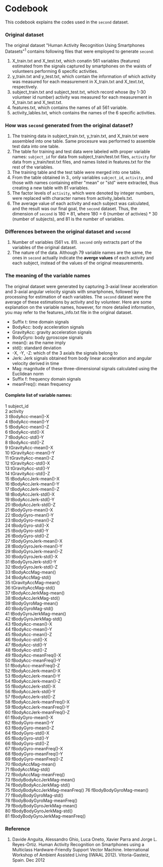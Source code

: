 Codebook
=========
This codebook explains the codes used in the `second` dataset.

### Original dataset

The original dataset "Human Activity Recognition Using Smartphones Datasets"<sup>1</sup> contains following files that were employed to generate `second`:
 1. X_train.txt and X_test.txt, which conatin 561 variables (features) estimated from the signals captured by smartphones on the waists of volunteers performing 6 specific activities. 
 2. y_train.txt and y_test.txt, which contain the information of which activity was measured for each measurement in X_train.txt and X_text.txt, respectively.
 3. subject_train.txt and subject_test.txt, which record whose (by 1-30 volunteer id number) activity was measured for each measurement in X_train.txt and X_test.txt.
 4. features.txt, which contains the names of all 561 variable.
 5. activity_lables.txt, which contains the names of the 6 specific activities.
 
 
### How was `second` generated from the original dataset?

 1. The training data in subject_train.txt, y_train.txt, and X_train.txt were assembled into one table. Same procesure was performed to assemble test data into one table. 
 2. The table for training and test data were labeled with proper variable names: `subject_id` for data from subject_train/test.txt files, `activity` for data from y_train/test.txt files, and names listed in features.txt for the rest of the variables.
 3. The training table and the test table were merged into one table.
 4. From the table obtained in 3., only variables `subject_id`, `activity`, and those with names containing either "mean" or "std" were extracted, thus creating a new table with 81 variables.
 3. The factor levels of `activity`, which were denoted by integer numbers, were replaced with character names from activity_labels.txt.
 5. The average value of each activity and each subject was calculated, and the result was our final goal, the `second` dataset. Thus, the dimension of `second` is 180 * 81, where 180 = 6 (number of activies) * 30 (number of subjects), and 81 is the number of variables. 
 
 
### Differences between the original dataset and `second`

 1. Number of variables (561 vs. 81). `second` only extracts part of the variables of the original dataset.
 2. The nature of the data. Although 79 variable names are the same, the ones in `second` actually indicate the **averge values** of each activity and each subject, instead of the values of the original measurements.
 

### The meaning of the variable names 

The original dataset were generated by capturing 3-axial linear acceleration and 3-axial angular velocity signals with smartphones, followed by processing for estimation of each variables. The `second` dataset were the average of these estimations by activity and by volunteer. Here are some explanation on the variable names, however, for more detailed information, you may refer to the features_info.txt file in the original dataset.

 
 * Suffix t:       time domain signals
 * BodyAcc:        body acceleration signals
 * GravityAcc:     gravity acceleration signals
 * BodyGyro:       body gyroscope signals    
 * mean():         as the name imply
 * std():          standard deviation
 * -X, -Y, -Z:     which of the 3 axials the signals belong to
 * Jerk:           Jerk signals obtained from body linear acceleration and angular velocity derived in time
 * Mag:            magnitude of these three-dimensional signals calculated using the Euclidean norm
 * Suffix f:       frequency domain signals
 * meanFreq():     mean frequency     

 
#### Complete list of variable names:
 1 subject_id                     
 2 activity                       
 3 tBodyAcc-mean()-X              
 4 tBodyAcc-mean()-Y              
 5 tBodyAcc-mean()-Z              
 6 tBodyAcc-std()-X               
 7 tBodyAcc-std()-Y               
 8 tBodyAcc-std()-Z               
 9 tGravityAcc-mean()-X           
10 tGravityAcc-mean()-Y           
11 tGravityAcc-mean()-Z           
12 tGravityAcc-std()-X            
13 tGravityAcc-std()-Y            
14 tGravityAcc-std()-Z            
15 tBodyAccJerk-mean()-X          
16 tBodyAccJerk-mean()-Y          
17 tBodyAccJerk-mean()-Z          
18 tBodyAccJerk-std()-X           
19 tBodyAccJerk-std()-Y           
20 tBodyAccJerk-std()-Z           
21 tBodyGyro-mean()-X             
22 tBodyGyro-mean()-Y             
23 tBodyGyro-mean()-Z             
24 tBodyGyro-std()-X              
25 tBodyGyro-std()-Y              
26 tBodyGyro-std()-Z              
27 tBodyGyroJerk-mean()-X         
28 tBodyGyroJerk-mean()-Y         
29 tBodyGyroJerk-mean()-Z         
30 tBodyGyroJerk-std()-X          
31 tBodyGyroJerk-std()-Y          
32 tBodyGyroJerk-std()-Z          
33 tBodyAccMag-mean()             
34 tBodyAccMag-std()              
35 tGravityAccMag-mean()          
36 tGravityAccMag-std()           
37 tBodyAccJerkMag-mean()         
38 tBodyAccJerkMag-std()          
39 tBodyGyroMag-mean()            
40 tBodyGyroMag-std()             
41 tBodyGyroJerkMag-mean()        
42 tBodyGyroJerkMag-std()         
43 fBodyAcc-mean()-X              
44 fBodyAcc-mean()-Y              
45 fBodyAcc-mean()-Z              
46 fBodyAcc-std()-X               
47 fBodyAcc-std()-Y               
48 fBodyAcc-std()-Z               
49 fBodyAcc-meanFreq()-X          
50 fBodyAcc-meanFreq()-Y          
51 fBodyAcc-meanFreq()-Z          
52 fBodyAccJerk-mean()-X          
53 fBodyAccJerk-mean()-Y          
54 fBodyAccJerk-mean()-Z          
55 fBodyAccJerk-std()-X           
56 fBodyAccJerk-std()-Y           
57 fBodyAccJerk-std()-Z           
58 fBodyAccJerk-meanFreq()-X      
59 fBodyAccJerk-meanFreq()-Y      
60 fBodyAccJerk-meanFreq()-Z      
61 fBodyGyro-mean()-X             
62 fBodyGyro-mean()-Y             
63 fBodyGyro-mean()-Z             
64 fBodyGyro-std()-X              
65 fBodyGyro-std()-Y              
66 fBodyGyro-std()-Z              
67 fBodyGyro-meanFreq()-X         
68 fBodyGyro-meanFreq()-Y         
69 fBodyGyro-meanFreq()-Z         
70 fBodyAccMag-mean()             
71 fBodyAccMag-std()              
72 fBodyAccMag-meanFreq()         
73 fBodyBodyAccJerkMag-mean()     
74 fBodyBodyAccJerkMag-std()      
75 fBodyBodyAccJerkMag-meanFreq() 
76 fBodyBodyGyroMag-mean()        
77 fBodyBodyGyroMag-std()         
78 fBodyBodyGyroMag-meanFreq()    
79 fBodyBodyGyroJerkMag-mean()    
80 fBodyBodyGyroJerkMag-std()     
81 fBodyBodyGyroJerkMag-meanFreq()

### Reference

 1. Davide Anguita, Alessandro Ghio, Luca Oneto, Xavier Parra and Jorge L. Reyes-Ortiz. Human Activity Recognition on Smartphones using a Multiclass Hardware-Friendly Support Vector Machine. International Workshop of Ambient Assisted Living (IWAAL 2012). Vitoria-Gasteiz, Spain. Dec 2012